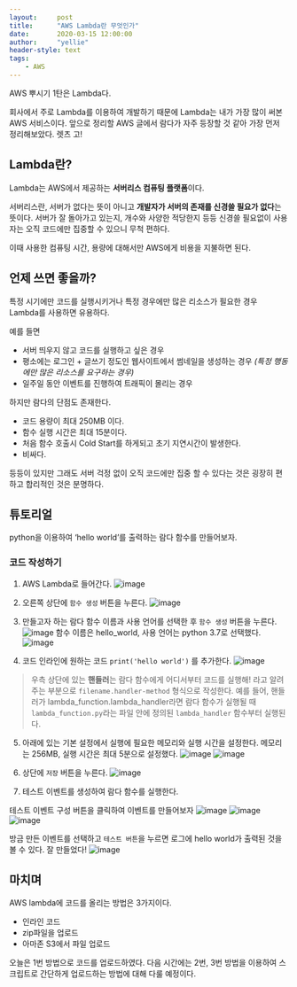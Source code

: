 ```yaml
---
layout:     post
title:      "AWS Lambda란 무엇인가"
date:       2020-03-15 12:00:00
author:     "yellie"
header-style: text
tags:
    - AWS
---
```


AWS 뿌시기 1탄은 Lambda다.

회사에서 주로 Lambda를 이용하여 개발하기 때문에 Lambda는 내가 가장 많이 써본 AWS 서비스이다. 앞으로 정리할 AWS 글에서 람다가 자주 등장할 것 같아 가장 먼저 정리해보았다. 렛츠 고!

## Lambda란?
Lambda는 AWS에서 제공하는 **서버리스 컴퓨팅 플랫폼**이다.

서버리스란, 서버가 없다는 뜻이 아니고 **개발자가 서버의 존재를 신경쓸 필요가 없다**는 뜻이다. 서버가 잘 돌아가고 있는지, 
개수와 사양한 적당한지 등등 신경쓸 필요없이 사용자는 오직 코드에만 집중할 수 있으니 무척 편하다.

이때 사용한 컴퓨팅 시간, 용량에 대해서만 AWS에게 비용을 지불하면 된다.

## 언제 쓰면 좋을까?
특정 시기에만 코드를 실행시키거나 특정 경우에만 많은 리소스가 필요한 경우 Lambda를 사용하면 유용하다.

예를 들면
- 서버 띄우지 않고 코드를 실행하고 싶은 경우
- 평소에는 로그인 + 글쓰기 정도인 웹사이트에서 썸네일을 생성하는 경우 *(특정 행동에만 많은 리소스를 요구하는 경우)*
- 일주일 동안 이벤트를 진행하여 트래픽이 몰리는 경우

하지만 람다의 단점도 존재한다.
- 코드 용량이 최대 250MB 이다.
- 함수 실행 시간은 최대 15분이다.
- 처음 함수 호출시 Cold Start를 하게되고 초기 지연시간이 발생한다.
- 비싸다.

등등이 있지만 그래도 서버 걱정 없이 오직 코드에만 집중 할 수 있다는 것은 굉장히 편하고 합리적인 것은 분명하다.

## 튜토리얼
python을 이용하여 ‘hello world’를 출력하는 람다 함수를 만들어보자.

### 코드 작성하기

1. AWS Lambda로 들어간다.
![image](https://user-images.githubusercontent.com/49056225/121773012-2d548e00-cbb4-11eb-89da-0c05a81d1a8d.png)

2. 오른쪽 상단에 `함수 생성` 버튼을 누른다.
![image](https://user-images.githubusercontent.com/49056225/121773021-3c3b4080-cbb4-11eb-9bc8-03d5fd5b5fc1.png)

3. 만들고자 하는 람다 함수 이름과 사용 언어를 선택한 후 `함수 생성` 버튼을 누른다.
![image](https://user-images.githubusercontent.com/49056225/121773045-4d844d00-cbb4-11eb-8abc-820d010fbd71.png)
함수 이름은 hello_world, 사용 언어는 python 3.7로 선택했다.
![image](https://user-images.githubusercontent.com/49056225/121773055-5c6aff80-cbb4-11eb-8aca-ba607abdce73.png)

4. 코드 인라인에 원하는 코드 `print('hello world')` 를 추가한다.
![image](https://user-images.githubusercontent.com/49056225/121773064-68ef5800-cbb4-11eb-977b-288ae7f7b158.png)  
> 우측 상단에 있는 **핸들러**는 람다 함수에게 어디서부터 코드를 실행해! 라고 알려주는 부분으로 `filename.handler-method` 형식으로 작성한다. 예를 들어, 핸들러가 lambda_function.lambda_handler라면 람다 함수가 실행될 때 `lambda_function.py`라는 파일 안에 정의된 `lambda_handler` 함수부터 실행된다.


5. 아래에 있는 기본 설정에서 실행에 필요한 메모리와 실행 시간을 설정한다. 메모리는 256MB, 실행 시간은 최대 5분으로 설정했다.
![image](https://user-images.githubusercontent.com/49056225/121773085-8ae8da80-cbb4-11eb-8987-796225fa3a1a.png)
![image](https://user-images.githubusercontent.com/49056225/121773092-976d3300-cbb4-11eb-9df7-6af162df5d68.png)

6. 상단에 `저장` 버튼을 누른다.
![image](https://user-images.githubusercontent.com/49056225/121773108-af44b700-cbb4-11eb-8cef-2a8fc8502d66.png)

7. 테스트 이벤트를 생성하여 람다 함수를 실행한다.

테스트 이벤트 구성 버튼을 클릭하여 이벤트를 만들어보자
![image](https://user-images.githubusercontent.com/49056225/121773123-bec40000-cbb4-11eb-83a5-db866688a77b.png)
![image](https://user-images.githubusercontent.com/49056225/121773164-02b70500-cbb5-11eb-805c-d9a44e9ca8b6.png)
![image](https://user-images.githubusercontent.com/49056225/121773173-0d719a00-cbb5-11eb-9177-6e34dd5bfdf1.png)

방금 만든 이벤트를 선택하고 `테스트 버튼`을 누르면 로그에 hello world가 출력된 것을 볼 수 있다. 잘 만들었다!
![image](https://user-images.githubusercontent.com/49056225/121773183-1a8e8900-cbb5-11eb-8dea-12f2e0b5668a.png)


## 마치며
AWS lambda에 코드를 올리는 방법은 3가지이다.

- 인라인 코드
- zip파일을 업로드
- 아마존 S3에서 파일 업로드

오늘은 1번 방법으로 코드를 업로드하였다. 다음 시간에는 2번, 3번 방법을 이용하여 스크립트로 간단하게 업로드하는 방법에 대해 다룰 예정이다.




